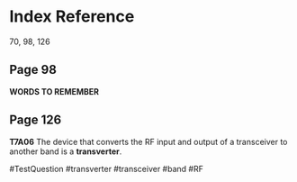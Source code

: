 # Index Reference
70, 98, 126

## Page 98
**WORDS TO REMEMBER**

## Page 126
**T7A06** The device that converts the RF input and output of a transceiver to another band is a **transverter**.

#TestQuestion 
#transverter 
#transceiver
#band
#RF 